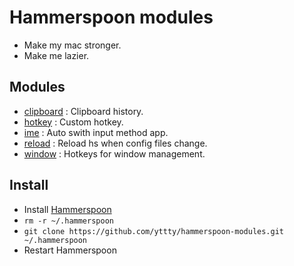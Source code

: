 # Hammerspoon modules

- Make my mac stronger.
- Make me lazier.

## Modules

- [clipboard](./clipboard/clipboard.lua) : Clipboard history.
- [hotkey](./hotkey/hotkey.lua) : Custom hotkey.
- [ime](./ime/ime.lua) : Auto swith input method app.
- [reload](./reload/reload) : Reload hs when config files change.
- [window](./window/window.lua) : Hotkeys for window management.

## Install

- Install [Hammerspoon](https://www.hammerspoon.org/)
- `rm -r ~/.hammerspoon`
- `git clone https://github.com/yttty/hammerspoon-modules.git ~/.hammerspoon`
- Restart Hammerspoon
